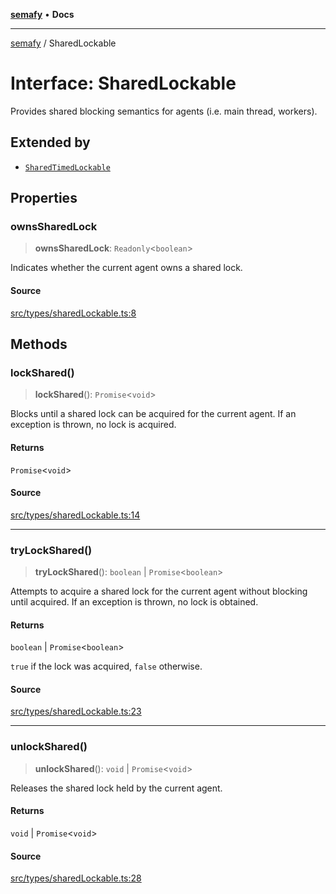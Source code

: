 [**semafy**](../README.md) • **Docs**

***

[semafy](../globals.md) / SharedLockable

# Interface: SharedLockable

Provides shared blocking semantics for agents (i.e. main thread, workers).

## Extended by

- [`SharedTimedLockable`](SharedTimedLockable.md)

## Properties

### ownsSharedLock

> **ownsSharedLock**: `Readonly`\<`boolean`\>

Indicates whether the current agent owns a shared lock.

#### Source

[src/types/sharedLockable.ts:8](https://github.com/havelessbemore/semafy/blob/149e7eb3316334bacba0da85965a5d191883e2fc/src/types/sharedLockable.ts#L8)

## Methods

### lockShared()

> **lockShared**(): `Promise`\<`void`\>

Blocks until a shared lock can be acquired for the current
agent. If an exception is thrown, no lock is acquired.

#### Returns

`Promise`\<`void`\>

#### Source

[src/types/sharedLockable.ts:14](https://github.com/havelessbemore/semafy/blob/149e7eb3316334bacba0da85965a5d191883e2fc/src/types/sharedLockable.ts#L14)

***

### tryLockShared()

> **tryLockShared**(): `boolean` \| `Promise`\<`boolean`\>

Attempts to acquire a shared lock for the current agent
without blocking until acquired. If an exception
is thrown, no lock is obtained.

#### Returns

`boolean` \| `Promise`\<`boolean`\>

`true` if the lock was acquired, `false` otherwise.

#### Source

[src/types/sharedLockable.ts:23](https://github.com/havelessbemore/semafy/blob/149e7eb3316334bacba0da85965a5d191883e2fc/src/types/sharedLockable.ts#L23)

***

### unlockShared()

> **unlockShared**(): `void` \| `Promise`\<`void`\>

Releases the shared lock held by the current agent.

#### Returns

`void` \| `Promise`\<`void`\>

#### Source

[src/types/sharedLockable.ts:28](https://github.com/havelessbemore/semafy/blob/149e7eb3316334bacba0da85965a5d191883e2fc/src/types/sharedLockable.ts#L28)
